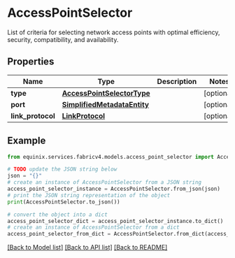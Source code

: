 # AccessPointSelector

List of criteria for selecting network access points with optimal efficiency, security, compatibility, and availability.

## Properties

Name | Type | Description | Notes
------------ | ------------- | ------------- | -------------
**type** | [**AccessPointSelectorType**](AccessPointSelectorType.md) |  | [optional] 
**port** | [**SimplifiedMetadataEntity**](SimplifiedMetadataEntity.md) |  | [optional] 
**link_protocol** | [**LinkProtocol**](LinkProtocol.md) |  | [optional] 

## Example

```python
from equinix.services.fabricv4.models.access_point_selector import AccessPointSelector

# TODO update the JSON string below
json = "{}"
# create an instance of AccessPointSelector from a JSON string
access_point_selector_instance = AccessPointSelector.from_json(json)
# print the JSON string representation of the object
print(AccessPointSelector.to_json())

# convert the object into a dict
access_point_selector_dict = access_point_selector_instance.to_dict()
# create an instance of AccessPointSelector from a dict
access_point_selector_from_dict = AccessPointSelector.from_dict(access_point_selector_dict)
```
[[Back to Model list]](../README.md#documentation-for-models) [[Back to API list]](../README.md#documentation-for-api-endpoints) [[Back to README]](../README.md)


